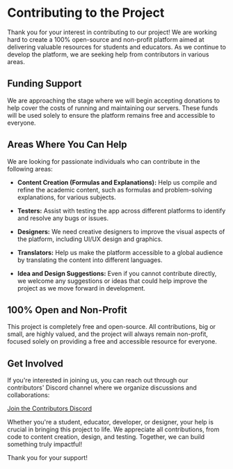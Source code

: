 # Contributing to the Project

Thank you for your interest in contributing to our project! We are working hard to create a 100% open-source and non-profit platform aimed at delivering valuable resources for students and educators. As we continue to develop the platform, we are seeking help from contributors in various areas.

## Funding Support

We are approaching the stage where we will begin accepting donations to help cover the costs of running and maintaining our servers. These funds will be used solely to ensure the platform remains free and accessible to everyone.

## Areas Where You Can Help

We are looking for passionate individuals who can contribute in the following areas:

- **Content Creation (Formulas and Explanations):** Help us compile and refine the academic content, such as formulas and problem-solving explanations, for various subjects.
  
- **Testers:** Assist with testing the app across different platforms to identify and resolve any bugs or issues.

- **Designers:** We need creative designers to improve the visual aspects of the platform, including UI/UX design and graphics.

- **Translators:** Help us make the platform accessible to a global audience by translating the content into different languages.

- **Idea and Design Suggestions:** Even if you cannot contribute directly, we welcome any suggestions or ideas that could help improve the project as we move forward in development.

## 100% Open and Non-Profit

This project is completely free and open-source. All contributions, big or small, are highly valued, and the project will always remain non-profit, focused solely on providing a free and accessible resource for everyone.

## Get Involved

If you're interested in joining us, you can reach out through our contributors' Discord channel where we organize discussions and collaborations:

[Join the Contributors Discord](https://discord.gg/fa65tcRt)

Whether you're a student, educator, developer, or designer, your help is crucial in bringing this project to life. We appreciate all contributions, from code to content creation, design, and testing. Together, we can build something truly impactful!

Thank you for your support!
